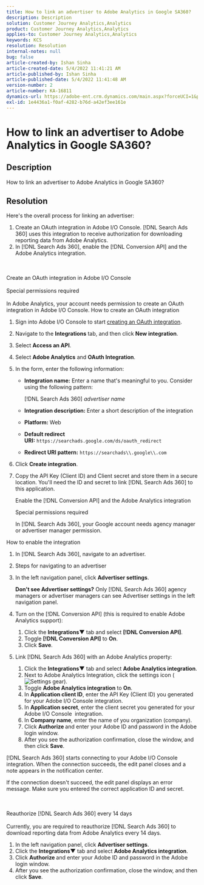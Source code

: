 ```yaml
---
title: How to link an advertiser to Adobe Analytics in Google SA360?
description: Description
solution: Customer Journey Analytics,Analytics
product: Customer Journey Analytics,Analytics
applies-to: Customer Journey Analytics,Analytics
keywords: KCS
resolution: Resolution
internal-notes: null
bug: false
article-created-by: Ishan Sinha
article-created-date: 5/4/2022 11:41:21 AM
article-published-by: Ishan Sinha
article-published-date: 5/4/2022 11:41:48 AM
version-number: 2
article-number: KA-16811
dynamics-url: https://adobe-ent.crm.dynamics.com/main.aspx?forceUCI=1&pagetype=entityrecord&etn=knowledgearticle&id=2e22a71b-9fcb-ec11-a7b5-6045bd00db25
exl-id: 1e4436a1-f0af-4282-b76d-a42ef3ee161e
---
```

# How to link an advertiser to Adobe Analytics in Google SA360?

## Description


How to link an advertiser to Adobe Analytics in Google SA360?


## Resolution


Here's the overall process for linking an advertiser:

1. Create an OAuth integration in Adobe I/O Console. [!DNL Search Ads 360] uses this integration to receive authorization for downloading reporting data from Adobe Analytics.
1. In [!DNL Search Ads 360], enable the [!DNL Conversion API] and the Adobe Analytics integration.

<br><br>Create an OAuth integration in Adobe I/O Console<br><br>Special permissions required<br><br>
In Adobe Analytics, your account needs permission to create an OAuth integration in Adobe I/O Console.
How to create an OAuth integration
1. Sign into Adobe I/O Console to start [creating an OAuth integration](https://www.adobe.io/authentication/auth-methods.html#!AdobeDocs/adobeio-auth/master/AuthenticationOverview/OAuthIntegration.md).
1. Navigate to the <b>Integrations</b> tab, and then click <b>New integration</b>.
1. Select <b>Access an API</b>.
1. Select <b>Adobe Analytics</b> and <b>OAuth Integration</b>.
1. In the form, enter the following information:
   - <b>Integration name:</b> Enter a name that's meaningful to you. Consider using the following pattern:

     [!DNL Search Ads 360] *advertiser name*

   - <b>Integration description:</b> Enter a short description of the integration
   - <b>Platform:</b> Web
   - <b>Default redirect URI:</b> `https://searchads.google.com/ds/oauth_redirect`
   - <b>Redirect URI pattern:</b> `https://searchads\\.google\\.com`

1. Click <b>Create integration</b>.
1. Copy the API Key (Client ID) and Client secret and store them in a secure location. You'll need the ID and secret to link [!DNL Search Ads 360] to this application.

   Enable the [!DNL Conversion API] and the Adobe Analytics integration

   Special permissions required

   In [!DNL Search Ads 360], your Google account needs agency manager or advertiser manager permission.

How to enable the integration

1. In [!DNL Search Ads 360], navigate to an advertiser.
1. Steps for navigating to an advertiser
1. In the left navigation panel, click <b>Advertiser settings</b>.

   <b>Don't see Advertiser settings?</b> Only [!DNL Search Ads 360] agency managers or advertiser managers can see Advertiser settings in the left navigation panel.

1. Turn on the [!DNL Conversion API] (this is required to enable Adobe Analytics support):

   1. Click the <b>Integrations▼</b> tab and select <b>[!DNL Conversion API]</b>.
   1. Toggle <b>[!DNL Conversion API]</b> to <b>On</b>.
   1. Click <b>Save</b>.

1. Link [!DNL Search Ads 360] with an Adobe Analytics property:

   1. Click the <b>Integrations▼</b> tab and select <b>Adobe Analytics integration</b>.
   1. Next to Adobe Analytics Integration, click the settings icon (![Settings gear](https://lh3.googleusercontent.com/epGzW5mbor9RE_qz89J5G7pIHHCI0kfzQSMglH7hxWZlWkyoRtS1urgdIttMd71uOtk=w18 "Settings gear")).
   1. Toggle <b>Adobe Analytics integration</b> to <b>On</b>.
   1. In <b>Application client ID</b>, enter the API Key (Client ID) you generated for your Adobe I/O Console integration.
   1. In <b>Application secret</b>, enter the client secret you generated for your Adobe I/O Console  integration.
   1. In <b>Company name</b>, enter the name of you organization (company).
   1. Click <b>Authorize </b>and enter your Adobe ID and password in the Adobe login window.
   1. After you see the authorization confirmation, close the window, and then click <b>Save</b>.

[!DNL Search Ads 360] starts connecting to your Adobe I/O Console integration. When the connection succeeds, the edit panel closes and a note appears in the notification center.

If the connection doesn't succeed, the edit panel displays an error message. Make sure you entered the correct application ID and secret.

<br><br>Reauthorize [!DNL Search Ads 360] every 14 days<br><br>
Currently, you are required to reauthorize [!DNL Search Ads 360] to download reporting data from Adobe Analytics every 14 days.

1. In the left navigation panel, click <b>Advertiser settings</b>.
1. Click the <b>Integrations▼</b> tab and select <b>Adobe Analytics integration</b>.
1. Click <b>Authorize </b>and enter your Adobe ID and password in the Adobe login window.
1. After you see the authorization confirmation, close the window, and then click <b>Save</b>.
